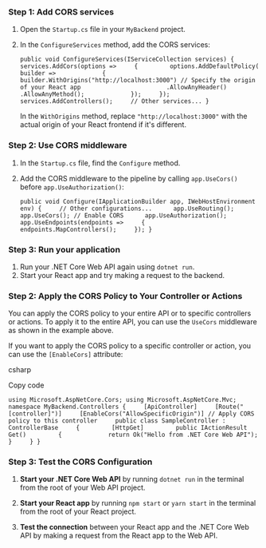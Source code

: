 ### Step 1: Add CORS services

1. Open the `Startup.cs` file in your `MyBackend` project.
    
2. In the `ConfigureServices` method, add the CORS services:

    
    `public void ConfigureServices(IServiceCollection services) {     services.AddCors(options =>     {         options.AddDefaultPolicy(             builder =>             {                 builder.WithOrigins("http://localhost:3000") // Specify the origin of your React app                        .AllowAnyHeader()                        .AllowAnyMethod();             });     });      services.AddControllers();     // Other services... }`
    
    In the `WithOrigins` method, replace `"http://localhost:3000"` with the actual origin of your React frontend if it's different.
    

### Step 2: Use CORS middleware

1. In the `Startup.cs` file, find the `Configure` method.
    
2. Add the CORS middleware to the pipeline by calling `app.UseCors()` before `app.UseAuthorization()`:
    
    `public void Configure(IApplicationBuilder app, IWebHostEnvironment env) {     // Other configurations...      app.UseRouting();      app.UseCors(); // Enable CORS      app.UseAuthorization();      app.UseEndpoints(endpoints =>     {         endpoints.MapControllers();     }); }`
    

### Step 3: Run your application

1. Run your .NET Core Web API again using `dotnet run`.
2. Start your React app and try making a request to the backend.

### Step 2: Apply the CORS Policy to Your Controller or Actions

You can apply the CORS policy to your entire API or to specific controllers or actions. To apply it to the entire API, you can use the `UseCors` middleware as shown in the example above.

If you want to apply the CORS policy to a specific controller or action, you can use the `[EnableCors]` attribute:

csharp

Copy code

`using Microsoft.AspNetCore.Cors; using Microsoft.AspNetCore.Mvc;  namespace MyBackend.Controllers {     [ApiController]     [Route("[controller]")]     [EnableCors("AllowSpecificOrigin")] // Apply CORS policy to this controller     public class SampleController : ControllerBase     {         [HttpGet]         public IActionResult Get()         {             return Ok("Hello from .NET Core Web API");         }     } }`

### Step 3: Test the CORS Configuration

1. **Start your .NET Core Web API** by running `dotnet run` in the terminal from the root of your Web API project.
    
2. **Start your React app** by running `npm start` or `yarn start` in the terminal from the root of your React project.
    
3. **Test the connection** between your React app and the .NET Core Web API by making a request from the React app to the Web API.